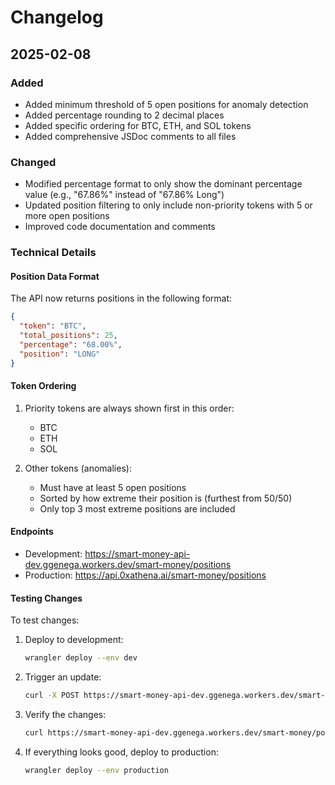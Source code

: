 # Changelog

## 2025-02-08

### Added
- Added minimum threshold of 5 open positions for anomaly detection
- Added percentage rounding to 2 decimal places
- Added specific ordering for BTC, ETH, and SOL tokens
- Added comprehensive JSDoc comments to all files

### Changed
- Modified percentage format to only show the dominant percentage value (e.g., "67.86%" instead of "67.86% Long")
- Updated position filtering to only include non-priority tokens with 5 or more open positions
- Improved code documentation and comments

### Technical Details

#### Position Data Format
The API now returns positions in the following format:
```json
{
  "token": "BTC",
  "total_positions": 25,
  "percentage": "68.00%",
  "position": "LONG"
}
```

#### Token Ordering
1. Priority tokens are always shown first in this order:
   - BTC
   - ETH
   - SOL

2. Other tokens (anomalies):
   - Must have at least 5 open positions
   - Sorted by how extreme their position is (furthest from 50/50)
   - Only top 3 most extreme positions are included

#### Endpoints
- Development: https://smart-money-api-dev.ggenega.workers.dev/smart-money/positions
- Production: https://api.0xathena.ai/smart-money/positions

#### Testing Changes
To test changes:
1. Deploy to development:
   ```bash
   wrangler deploy --env dev
   ```
2. Trigger an update:
   ```bash
   curl -X POST https://smart-money-api-dev.ggenega.workers.dev/smart-money/update
   ```
3. Verify the changes:
   ```bash
   curl https://smart-money-api-dev.ggenega.workers.dev/smart-money/positions
   ```
4. If everything looks good, deploy to production:
   ```bash
   wrangler deploy --env production
   ```
